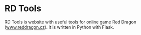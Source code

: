 # RD Tools
RD Tools is website with useful tools for online game Red Dragon (www.reddragon.cz). It is written in Python with Flask.
